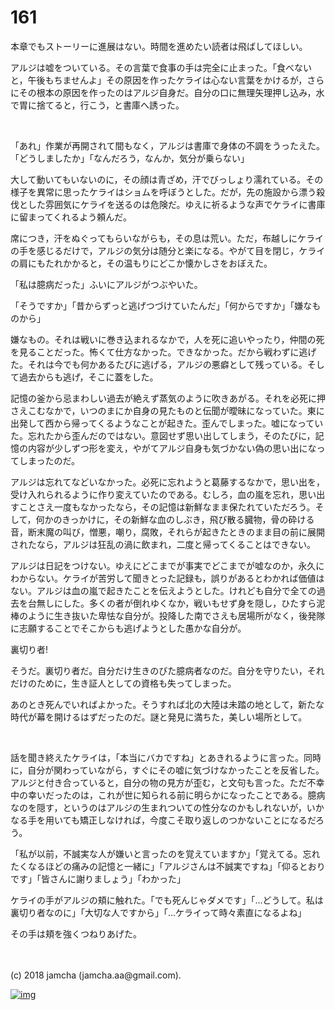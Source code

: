 # 161

本章でもストーリーに進展はない。時間を進めたい読者は飛ばしてほしい。  

アルジは嘘をついている。その言葉で食事の手は完全に止まった。「食べないと，午後もちませんよ」その原因を作ったケライは心ない言葉をかけるが，さらにその根本の原因を作ったのはアルジ自身だ。自分の口に無理矢理押し込み，水で胃に捨てると，行こう，と書庫へ誘った。  

<br>  

「あれ」作業が再開されて間もなく，アルジは書庫で身体の不調をうったえた。「どうしましたか」「なんだろう，なんか，気分が乗らない」  

大して動いてもいないのに，その顔は青ざめ，汗でびっしょり濡れている。その様子を異常に思ったケライはショムを呼ぼうとした。だが，先の施設から漂う殺伐とした雰囲気にケライを送るのは危険だ。ゆえに祈るような声でケライに書庫に留まってくれるよう頼んだ。  

席につき，汗をぬぐってもらいながらも，その息は荒い。ただ，布越しにケライの手を感じるだけで，アルジの気分は随分と楽になる。やがて目を閉じ，ケライの肩にもたれかかると，その温もりにどこか懐かしさをおぼえた。  

「私は臆病だった」ふいにアルジがつぶやいた。  

「そうですか」「昔からずっと逃げつづけていたんだ」「何からですか」「嫌なものから」  

嫌なもの。それは戦いに巻き込まれるなかで，人を死に追いやったり，仲間の死を見ることだった。怖くて仕方なかった。できなかった。だから戦わずに逃げた。それは今でも何かあるたびに逃げる，アルジの悪癖として残っている。そして過去からも逃げ，そこに蓋をした。  

記憶の釜から忌まわしい過去が絶えず蒸気のように吹きあがる。それを必死に押さえこむなかで，いつのまにか自身の見たものと伝聞が曖昧になっていた。東に出発して西から帰ってくるようなことが起きた。歪んでしまった。嘘になっていた。忘れたから歪んだのではない。意図せず思い出してしまう，そのたびに，記憶の内容が少しずつ形を変え，やがてアルジ自身も気づかない偽の思い出になってしまったのだ。  

アルジは忘れてなどいなかった。必死に忘れようと葛藤するなかで，思い出を，受け入れられるように作り変えていたのである。むしろ，血の嵐を忘れ，思い出すことさえ一度もなかったなら，その記憶は新鮮なまま保たれていただろう。そして，何かのきっかけに，その新鮮な血のしぶき，飛び散る臓物，骨の砕ける音，断末魔の叫び，憎悪，嘲り，腐敗，それらが起きたときのまま目の前に展開されたなら，アルジは狂乱の渦に飲まれ，二度と帰ってくることはできない。  

アルジは日記をつけない。ゆえにどこまでが事実でどこまでが嘘なのか，永久にわからない。ケライが苦労して聞きとった記録も，誤りがあるとわかれば価値はない。アルジは血の嵐で起きたことを伝えようとした。けれども自分で全ての過去を台無しにした。多くの者が倒れゆくなか，戦いもせず身を隠し，ひたすら泥棒のように生き抜いた卑怯な自分が。投降した南でさえも居場所がなく，後発隊に志願することでそこからも逃げようとした愚かな自分が。  

裏切り者!  

そうだ。裏切り者だ。自分だけ生きのびた臆病者なのだ。自分を守りたい，それだけのために，生き証人としての資格も失ってしまった。  

あのとき死んでいればよかった。そうすれば北の大陸は未踏の地として，新たな時代が幕を開けるはずだったのだ。謎と発見に満ちた，美しい場所として。  

<br>  

話を聞き終えたケライは，「本当にバカですね」とあきれるように言った。同時に，自分が関わっていながら，すぐにその嘘に気づけなかったことを反省した。アルジと付き合っていると，自分の物の見方が歪む，と文句も言った。ただ不幸中の幸いだったのは，これが世に知られる前に明らかになったことである。臆病なのを隠す，というのはアルジの生まれついての性分なのかもしれないが，いかなる手を用いても矯正しなければ，今度こそ取り返しのつかないことになるだろう。  

「私が以前，不誠実な人が嫌いと言ったのを覚えていますか」「覚えてる。忘れたくなるほどの痛みの記憶と一緒に」「アルジさんは不誠実ですね」「仰るとおりです」「皆さんに謝りましょう」「わかった」  

ケライの手がアルジの頬に触れた。「でも死んじゃダメです」「…どうして。私は裏切り者なのに」「大切な人ですから」「…ケライって時々素直になるよね」  

その手は頬を強くつねりあげた。  

<br>  
<br>  
(c) 2018 jamcha (jamcha.aa@gmail.com).  

[![img](http://i.creativecommons.org/l/by-nc-sa/4.0/88x31.png)](http://creativecommons.org/licenses/by-nc-sa/4.0/deed)